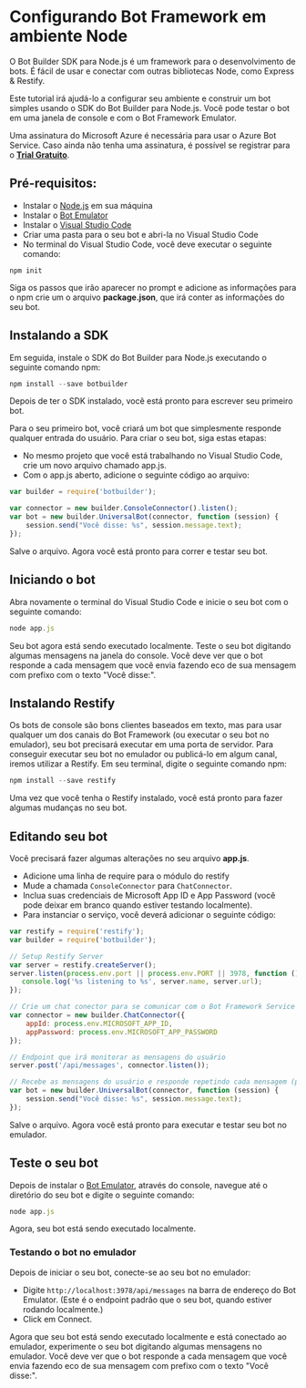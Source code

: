 # Configurando Bot Framework em ambiente Node

O Bot Builder SDK para Node.js é um framework para o desenvolvimento de bots. É fácil de usar e conectar com outras bibliotecas Node, como Express & Restify.

Este tutorial irá ajudá-lo a configurar seu ambiente e construir um bot simples usando o SDK do Bot Builder para Node.js. Você pode testar o bot em uma janela de console e com o Bot Framework Emulator.

Uma assinatura do Microsoft Azure é necessária para usar o Azure Bot Service. Caso ainda não tenha uma assinatura, é possível se registrar para o [**Trial Gratuito**](https://aka.ms/bots-azure-free).

## Pré-requisitos:
* Instalar o [Node.js](https://nodejs.org/) em sua máquina
* Instalar o [Bot Emulator](http://emulator.botframework.com/)
* Instalar o [Visual Studio Code](code.visualstudio.com)
* Criar uma pasta para o seu bot e abri-la no Visual Studio Code
* No terminal do Visual Studio Code, você deve executar o seguinte comando:
```javascript=
npm init
```

Siga os passos que irão aparecer no prompt e adicione as informações para o npm crie um o  arquivo **package.json**, que irá conter as informações do seu bot.

## Instalando a SDK
Em seguida, instale o SDK do Bot Builder para Node.js executando o seguinte comando npm:
```javascript
npm install --save botbuilder
```

Depois de ter o SDK instalado, você está pronto para escrever seu primeiro bot.

Para o seu primeiro bot, você criará um bot que simplesmente responde qualquer entrada do usuário. Para criar o seu bot, siga estas etapas:

* No mesmo projeto que você está trabalhando no Visual Studio Code, crie um novo arquivo chamado app.js.
* Com o app.js aberto, adicione o seguinte código ao arquivo:

```javascript
var builder = require('botbuilder');

var connector = new builder.ConsoleConnector().listen();
var bot = new builder.UniversalBot(connector, function (session) {
    session.send("Você disse: %s", session.message.text);
});
```

Salve o arquivo. Agora você está pronto para correr e testar seu bot.

## Iniciando o bot
Abra novamente o terminal do Visual Studio Code e inicie o seu bot com o seguinte comando:

```javascript
node app.js
```

Seu bot agora está sendo executado localmente. Teste o seu bot digitando algumas mensagens na janela do console. Você deve ver que o bot responde a cada mensagem que você envia fazendo eco de sua mensagem com prefixo com o texto "Você disse:".

## Instalando Restify
Os bots de console são bons clientes baseados em texto, mas para usar qualquer um dos canais do Bot Framework (ou executar o seu bot no emulador), seu bot precisará executar em uma porta de servidor. Para conseguir executar seu bot no emulador ou publicá-lo em algum canal, iremos utilizar a Restify. Em seu terminal, digite o seguinte comando npm:

```javascript
npm install --save restify
```

Uma vez que você tenha o Restify instalado, você está pronto para fazer algumas mudanças no seu bot.

## Editando seu bot
Você precisará fazer algumas alterações no seu arquivo **app.js**.

* Adicione uma linha de require para o módulo do restify
* Mude a chamada ```ConsoleConnector``` para ```ChatConnector```.
* Inclua suas credenciais de Microsoft App ID e App Password (você pode deixar em branco quando estiver testando localmente).
* Para instanciar o serviço, você deverá adicionar o seguinte código:

```javascript
var restify = require('restify');
var builder = require('botbuilder');

// Setup Restify Server
var server = restify.createServer();
server.listen(process.env.port || process.env.PORT || 3978, function () {
   console.log('%s listening to %s', server.name, server.url); 
});

// Crie um chat conector para se comunicar com o Bot Framework Service
var connector = new builder.ChatConnector({
    appId: process.env.MICROSOFT_APP_ID,
    appPassword: process.env.MICROSOFT_APP_PASSWORD
});

// Endpoint que irá monitorar as mensagens do usuário
server.post('/api/messages', connector.listen());

// Recebe as mensagens do usuário e responde repetindo cada mensagem (prefixado com 'Você disse:')
var bot = new builder.UniversalBot(connector, function (session) {
    session.send("Você disse: %s", session.message.text);
});
```

Salve o arquivo. Agora você está pronto para executar e testar seu bot no emulador.

## Teste o seu bot
Depois de instalar o [Bot Emulator](https://docs.microsoft.com/pt-BR/bot-framework/bot-service-debug-emulator), através do console, navegue até o diretório do seu bot e digite o seguinte comando:

```javascript
node app.js
```

Agora, seu bot está sendo executado localmente.

### Testando o bot no emulador
Depois de iniciar o seu bot, conecte-se ao seu bot no emulador:

* Digite ```http://localhost:3978/api/messages``` na barra de endereço do Bot Emulator. (Este é o endpoint padrão que o seu bot, quando estiver rodando localmente.)
* Click em Connect.


Agora que seu bot está sendo executado localmente e está conectado ao emulador, experimente o seu bot digitando algumas mensagens no emulador. Você deve ver que o bot responde a cada mensagem que você envia fazendo eco de sua mensagem com prefixo com o texto "Você disse:".
